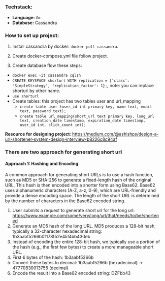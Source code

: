 ### Techstack:
- __Language:__ `Go`
- __Database:__ Cassandra

### How to set up project:
1. Install cassandra by docker: `docker pull cassandra`.
   
2. Create docker-compose.yml file follow project.
   
3. Create database flow these steps:
- ``docker exec -it cassandra cqlsh``
- ``CREATE KEYSPACE shorturl WITH replication = {'class': 'SimpleStrategy', 'replication_factor': 1};``, note: you can replace shorturl by other name.
- `use shorturl`
- Create tables: this project has two tables user and url_mapping
  + `create table user (user_id int primary key, name text, email text, password text);`
  + `create table url_mapping(short_url text primary key, long_url text, creation_date timestamp, expiration_date timestamp, user_id int, click_count int);`
  
__Resource for designing project__: https://medium.com/@ashishps/design-a-url-shortener-system-design-interview-b8226c8c94af


### There are two approach for generating short url
#### Approach 1: Hashing and Encoding
A common approach for generating short URLs is to use a hash function, such as MD5 or SHA-256 to generate a fixed-length hash of the original URL.
This hash is then encoded into a shorter form using Base62.
Base62 uses alphanumeric characters (A-Z, a-z, 0–9), which are URL-friendly and provide a dense encoding space.
The length of the short URL is determined by the number of characters in the Base62 encoded string.
1. User submits a request to generate short url for the long url: https://www.example.com/some/very/long/url/that/needs/to/be/shortened
2. Generate an MD5 hash of the long URL. MD5 produces a 128-bit hash, typically a 32-character hexadecimal string: 1b3aabf5266b0f178f52e45f4bb430eb
3. Instead of encoding the entire 128-bit hash, we typically use a portion of the hash (e.g., the first few bytes) to create a more manageable short URL.
4. First 6 bytes of the hash: 1b3aabf5266b
5. Convert these bytes to decimal: 1b3aabf5266b (hexadecimal) → 47770830013755 (decimal)
6. Encode the result into a Base62 encoded string: DZFbb43